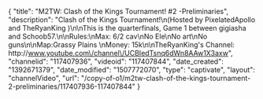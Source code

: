 {
    "title": "M2TW: Clash of the Kings Tournament! #2 -Preliminaries",
    "description": "Clash of the Kings Tournament!\n(Hosted by PixelatedApollo and TheRyanKing )\n\nThis is the quarterfinals, Game 1 between gigiasha and Schoob57.\n\nRules:\nMax: 6\/2 cav\nNo Ele\nNo art\nNo guns\n\nMap:Grassy Plains \nMoney: 15k\n\nTheRyanKing's Channel: http:\/\/www.youtube.com\/channel\/UCBIedTsnq6dWn8AAw1X3axw",
    "channelid": "117407936",
    "videoid": "117407844",
    "date_created": "1392671379",
    "date_modified": "1507772070",
    "type": "captivate",
    "layout": "channelVideo",
    "url": "\/copy-of-o1\/m2tw-clash-of-the-kings-tournament-2-preliminaries\/117407936-117407844"
}